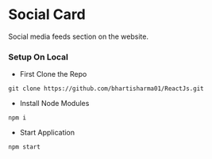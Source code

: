 # Social Card
Social media feeds section on the website.
### Setup On Local
* First Clone the Repo
```command prompt
git clone https://github.com/bhartisharma01/ReactJs.git
```
* Install Node Modules
```command prompt
npm i
```
* Start Application
```command prompt
npm start
```
